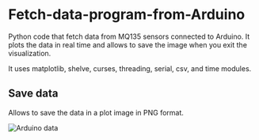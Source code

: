# Fetch-data-program-from-Arduino

Python code that fetch data from MQ135 sensors connected to Arduino.
It plots the data in real time and allows to save the image when you exit the visualization.

It uses matplotlib, shelve, curses, threading, serial, csv, and time modules.

## Save data

Allows to save the data in a plot image in PNG format.

![Arduino data](/Graficos/Grafico_n1.png)